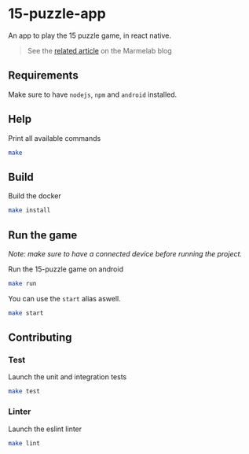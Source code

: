 # 15-puzzle-app

An app to play the 15 puzzle game, in react native.

> See the [related article](https://marmelab.com/blog/2018/02/07/jeu-du-taquin-en-react.html) on the Marmelab blog

## Requirements

Make sure to have `nodejs`, `npm` and `android` installed.

## Help

Print all available commands

``` bash
make
```

## Build

Build the docker

```bash
make install
```

## Run the game

_Note: make sure to have a connected device before running the project._

Run the 15-puzzle game on android

``` bash
make run
```

You can use the `start` alias aswell.

``` bash
make start
```

## Contributing

### Test

Launch the unit and integration tests

``` bash
make test
```

### Linter

Launch the eslint linter

``` bash
make lint
```
